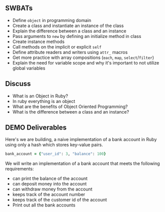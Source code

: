 
## SWBATs

* Define `object` in programming domain
* Create a class and instantiate an instance of the class
* Explain the difference between a class and an instance
* Pass arguments to `new` by defining an initialize method in class
* Create instance methods
* Call methods on the implicit or explicit `self`
* Define attribute readers and writers using `attr_` macros
* Get more practice with array compositions \(`each`, `map`, `select`/`filter`\)
* Explain the need for variable scope and why it's important to not utilize global variables

## Discuss 
- What is an Object in Ruby?
- In ruby everything is an object
- What are the benefits of Object Oriented Programming?
- What is the difference between a class and an instance?

## DEMO Deliverables

Here's we are building, a naive implementation of a bank account in Ruby using only a hash which stores key-value pairs.

```ruby
bank_account = {"user_id": 3, "balance": 100}
```

We will write an implementation of a bank account that meets the following requirements:

* can print the balance of the account
* can deposit money into the account
* can withdraw money from the account
* keeps track of the account number
* keeps track of the customer id of the account
* Print out all the bank accounts 